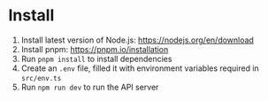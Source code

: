 # Install

1. Install latest version of Node.js: https://nodejs.org/en/download
1. Install pnpm: https://pnpm.io/installation
1. Run `pnpm install` to install dependencies
1. Create an `.env` file, filled it with environment variables required in `src/env.ts`
1. Run `npm run dev` to run the API server
